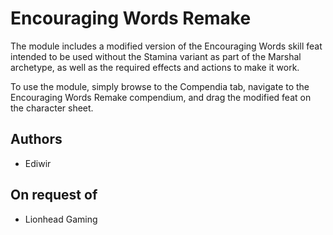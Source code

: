 # Encouraging Words Remake

The module includes a modified version of the Encouraging Words skill feat intended to be used without the Stamina variant as part of the Marshal archetype, as well as the required effects and actions to make it work.

To use the module, simply browse to the Compendia tab, navigate to the Encouraging Words Remake compendium, and drag the modified feat on the character sheet.

## Authors

- Ediwir

## On request of

- Lionhead Gaming
